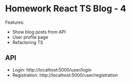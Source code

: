 # Homework React TS Blog - 4

Features:

-   Show blog posts from API
-   User profile page
-   Refactoring TS

## API

-   Login: http://localhost:5000/user/login
-   Registration: http://localhost:5000/user/registration
